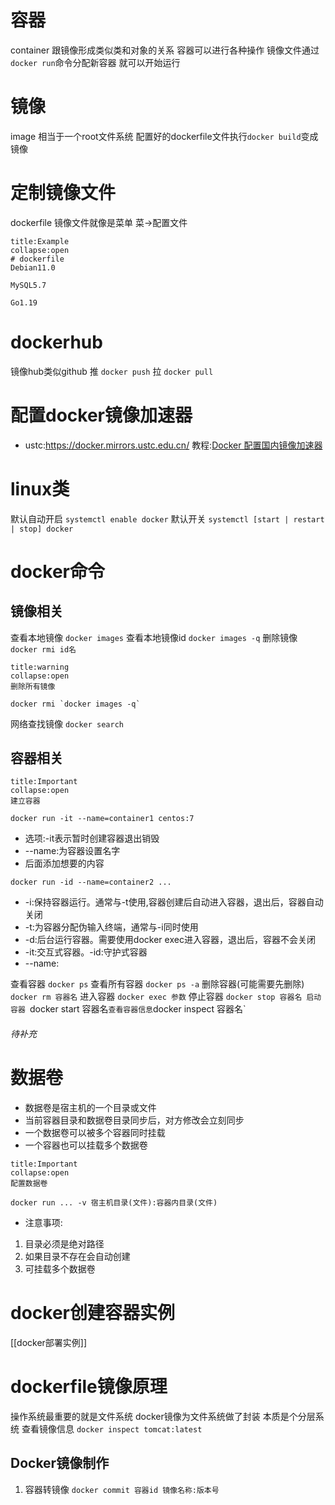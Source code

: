 # 容器
container
跟镜像形成类似类和对象的关系
容器可以进行各种操作
镜像文件通过`docker run`命令分配新容器
就可以开始运行

# 镜像
image
相当于一个root文件系统
配置好的dockerfile文件执行`docker build`变成镜像

# 定制镜像文件
dockerfile
镜像文件就像是菜单
菜->配置文件
```ad-example
title:Example
collapse:open
# dockerfile
Debian11.0

MySQL5.7

Go1.19
```

# dockerhub
镜像hub类似github
推
`docker push`
拉
`docker pull`

# 配置docker镜像加速器
- ustc:<https://docker.mirrors.ustc.edu.cn/>
教程:[Docker 配置国内镜像加速器](https://blog.csdn.net/elong490/article/details/114627211)

# linux类
默认自动开启
`systemctl enable docker`
默认开关
`systemctl [start | restart | stop] docker`

# docker命令
## 镜像相关
查看本地镜像
`docker images`
查看本地镜像id
`docker images -q`
删除镜像
`docker rmi id名`

```ad-warning
title:warning
collapse:open
删除所有镜像
```
```
docker rmi `docker images -q`
```

网络查找镜像
`docker search`

## 容器相关
```ad-important
title:Important
collapse:open
建立容器
```
`docker run -it --name=container1 centos:7`
- 选项:-it表示暂时创建容器退出销毁
- --name:为容器设置名字
- 后面添加想要的内容

`docker run -id --name=container2 ...`
- -i:保持容器运行。通常与-t使用,容器创建后自动进入容器，退出后，容器自动关闭
- -t:为容器分配伪输入终端，通常与-i同时使用
- -d:后台运行容器。需要使用docker exec进入容器，退出后，容器不会关闭
- -it:交互式容器。-id:守护式容器
- --name:

查看容器
`docker ps`
查看所有容器
`docker ps -a`
删除容器(可能需要先删除)
`docker rm 容器名`
进入容器
`docker exec 参数`
停止容器
`docker stop 容器名
启动容器
`docker start 容器名`
查看容器信息
`docker inspect 容器名`

###### 待补充

# 数据卷
- 数据卷是宿主机的一个目录或文件
- 当前容器目录和数据卷目录同步后，对方修改会立刻同步
- 一个数据卷可以被多个容器同时挂载
- 一个容器也可以挂载多个数据卷
```ad-important
title:Important
collapse:open
配置数据卷
```
`docker run ... -v 宿主机目录(文件):容器内目录(文件)`
- 注意事项:
1. 目录必须是绝对路径
2. 如果目录不存在会自动创建
3. 可挂载多个数据卷

# docker创建容器实例
[[docker部署实例]]

# dockerfile镜像原理
操作系统最重要的就是文件系统
docker镜像为文件系统做了封装
本质是个分层系统
查看镜像信息
`docker inspect tomcat:latest`

## Docker镜像制作
1. 容器转镜像
`docker commit 容器id 镜像名称:版本号`
